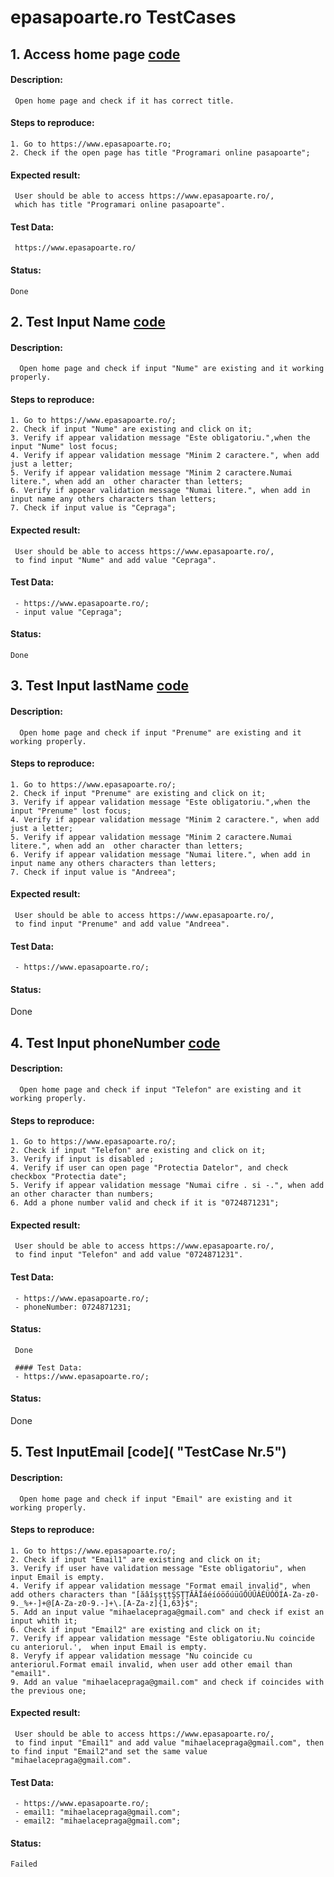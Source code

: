 
# epasapoarte.ro TestCases
    
## 1. Access home page [code](https://github.com/mihaelacepraga/test-automation/blob/ePasapoarte/testCases-epasapoarte.ro/test/specs/homePage.e2e.js "TestCase Nr.1")
#### Description:
     Open home page and check if it has correct title.
#### Steps to reproduce:
    1. Go to https://www.epasapoarte.ro;
    2. Check if the open page has title "Programari online pasapoarte";
#### Expected result:
     User should be able to access https://www.epasapoarte.ro/, 
     which has title "Programari online pasapoarte".
#### Test Data: 
     https://www.epasapoarte.ro/ 
#### Status:
    Done

## 2. Test Input Name [code](https://github.com/mihaelacepraga/test-automation/blob/ePasapoarte/testCases-epasapoarte.ro/test/specs/inputName.e2e.js "TestCase Nr.2")
#### Description:
      Open home page and check if input "Nume" are existing and it working properly.
#### Steps to reproduce:
    1. Go to https://www.epasapoarte.ro/;
    2. Check if input "Nume" are existing and click on it;
    3. Verify if appear validation message "Este obligatoriu.",when the input "Nume" lost focus;
    4. Verify if appear validation message "Minim 2 caractere.", when add just a letter;
    5. Verify if appear validation message "Minim 2 caractere.Numai litere.", when add an  other character than letters;
    6. Verify if appear validation message "Numai litere.", when add in input name any others characters than letters;
    7. Check if input value is "Cepraga";
#### Expected result:
     User should be able to access https://www.epasapoarte.ro/, 
     to find input "Nume" and add value "Cepraga".
     
#### Test Data: 
     - https://www.epasapoarte.ro/;
     - input value "Cepraga";
#### Status:
    Done

## 3. Test Input lastName [code](https://github.com/mihaelacepraga/test-automation/blob/ePasapoarte/testCases-epasapoarte.ro/test/specs/inputFirstName.e2e.js "TestCase Nr.3")
#### Description:
      Open home page and check if input "Prenume" are existing and it working properly.
#### Steps to reproduce:
    1. Go to https://www.epasapoarte.ro/;
    2. Check if input "Prenume" are existing and click on it;
    3. Verify if appear validation message "Este obligatoriu.",when the input "Prenume" lost focus;
    4. Verify if appear validation message "Minim 2 caractere.", when add just a letter;
    5. Verify if appear validation message "Minim 2 caractere.Numai litere.", when add an  other character than letters;
    6. Verify if appear validation message "Numai litere.", when add in input name any others characters than letters;
    7. Check if input value is "Andreea";
#### Expected result:
     User should be able to access https://www.epasapoarte.ro/, 
     to find input "Prenume" and add value "Andreea".
     
#### Test Data: 
     - https://www.epasapoarte.ro/;
     
#### Status:
   Done
   
## 4. Test Input phoneNumber [code](https://github.com/mihaelacepraga/test-automation/blob/ePasapoarte/testCases-epasapoarte.ro/test/specs/inputPhoneNumber.e2e.js "TestCase Nr.4")
#### Description:
      Open home page and check if input "Telefon" are existing and it working properly.
#### Steps to reproduce:
    1. Go to https://www.epasapoarte.ro/;
    2. Check if input "Telefon" are existing and click on it;
    3. Verify if input is disabled ;
    4. Verify if user can open page "Protectia Datelor", and check checkbox "Protectia date";
    5. Verify if appear validation message "Numai cifre . si -.", when add an other character than numbers;
    6. Add a phone number valid and check if it is "0724871231";
#### Expected result:
     User should be able to access https://www.epasapoarte.ro/, 
     to find input "Telefon" and add value "0724871231".
     
#### Test Data: 
     - https://www.epasapoarte.ro/;
     - phoneNumber: 0724871231;
     
#### Status:
     Done

     #### Test Data: 
     - https://www.epasapoarte.ro/;
     
#### Status:
   Done
   
## 5. Test InputEmail [code]( "TestCase Nr.5")
#### Description:
      Open home page and check if input "Email" are existing and it working properly.
#### Steps to reproduce:
    1. Go to https://www.epasapoarte.ro/;
    2. Check if input "Email1" are existing and click on it;
    3. Verify if user have validation message "Este obligatoriu", when input Email is empty.
    4. Verify if appear validation message "Format email invalid", when add others characters than "[ăâîşșţțŞȘŢȚĂÂÎáéíóöőúüűŐÚŰÁÉÜÓÖÍA-Za-z0-9._%+-]+@[A-Za-z0-9.-]+\.[A-Za-z]{1,63}$";
    5. Add an input value "mihaelacepraga@gmail.com" and check if exist an input whith it;
    6. Check if input "Email2" are existing and click on it;
    7. Verify if appear validation message "Este obligatoriu.Nu coincide cu anteriorul.',  when input Email is empty.
    8. Veryfy if appear validation message "Nu coincide cu anteriorul.Format email invalid, when user add other email than "email1".
    9. Add an value "mihaelacepraga@gmail.com" and check if coincides with the previous one;
#### Expected result:
     User should be able to access https://www.epasapoarte.ro/, 
     to find input "Email1" and add value "mihaelacepraga@gmail.com", then to find input "Email2"and set the same value "mihaelacepraga@gmail.com".
#### Test Data: 
     - https://www.epasapoarte.ro/;
     - email1: "mihaelacepraga@gmail.com";
     - email2: "mihaelacepraga@gmail.com";
#### Status:
    Failed
